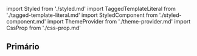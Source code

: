 import Styled from './styled.md'
import TaggedTemplateLiteral from './tagged-template-literal.md'
import StyledComponent from './styled-component.md'
import ThemeProvider from './theme-provider.md'
import CssProp from './css-prop.md'

## Primário

<Styled />

<TaggedTemplateLiteral />

<StyledComponent />

<ThemeProvider />

<CssProp />
